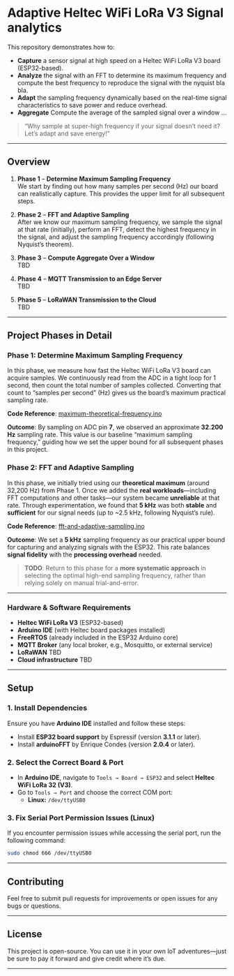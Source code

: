 # Adaptive Heltec WiFi LoRa V3 Signal analytics

This repository demonstrates how to:

- **Capture** a sensor signal at high speed on a Heltec WiFi LoRa V3 board (ESP32-based).
- **Analyze** the signal with an FFT to determine its maximum frequency and compute the best frequency to reproduce the signal with the nyquist bla bla.
- **Adapt** the sampling frequency dynamically based on the real-time signal characteristics to save power and reduce overhead.
- **Aggregate** Compute the average of the sampled signal over a window ...

> “Why sample at super-high frequency if your signal doesn’t need it?  
> Let’s adapt and save energy!”

---

## Overview

1. **Phase 1** – **Determine Maximum Sampling Frequency**  
   We start by finding out how many samples per second (Hz) our board can realistically capture. This provides the upper limit for all subsequent steps.

2. **Phase 2** – **FFT and Adaptive Sampling**  
   After we know our maximum sampling frequency, we sample the signal at that rate (initially), perform an FFT, detect the highest frequency in the signal, and adjust the sampling frequency accordingly (following Nyquist’s theorem).

3. **Phase 3** – **Compute Aggregate Over a Window**  
   TBD

4. **Phase 4** – **MQTT Transmission to an Edge Server**  
   TBD

5. **Phase 5** – **LoRaWAN Transmission to the Cloud**  
   TBD

---

## Project Phases in Detail

### Phase 1: Determine Maximum Sampling Frequency

In this phase, we measure how fast the Heltec WiFi LoRa V3 board can acquire samples. We continuously read from the ADC in a tight loop for 1 second, then count the total number of samples collected. Converting that count to “samples per second” (Hz) gives us the board’s maximum practical sampling rate.

**Code Reference**: [maximum-theoretical-frequency.ino](/sampling/maximum-theoretical-frequency.ino)

**Outcome**:
By sampling on ADC pin **7**, we observed an approximate **32.200 Hz** sampling rate. This value is our baseline “maximum sampling frequency,” guiding how we set the upper bound for all subsequent phases in this project.

### Phase 2: FFT and Adaptive Sampling

In this phase, we initially tried using our **theoretical maximum** (around 32,200 Hz) from Phase 1. Once we added the **real workloads**—including FFT computations and other tasks—our system became **unreliable** at that rate. Through experimentation, we found that **5 kHz** was both **stable** and **sufficient** for our signal needs (up to ~2.5 kHz, following Nyquist’s rule).

**Code Reference**: [fft-and-adaptive-sampling.ino](/sampling/fft-and-adaptive-sampling.ino)

**Outcome**:
We set a **5 kHz** sampling frequency as our practical upper bound for capturing and analyzing signals with the ESP32. This rate balances **signal fidelity** with the **processing overhead** needed.

> **TODO**: Return to this phase for a **more systematic approach** in selecting the optimal high-end sampling frequency, rather than relying solely on manual trial-and-error.

---

### Hardware & Software Requirements

- **Heltec WiFi LoRa V3** (ESP32-based)
- **Arduino IDE** (with Heltec board packages installed)
- **FreeRTOS** (already included in the ESP32 Arduino core)
- **MQTT Broker** (any local broker, e.g., Mosquitto, or external service)
- **LoRaWAN** TBD
- **Cloud infrastructure** TBD

---

## Setup

### 1. Install Dependencies

Ensure you have **Arduino IDE** installed and follow these steps:

- Install **ESP32 board support** by Espressif (version **3.1.1** or later).
- Install **arduinoFFT** by Enrique Condes (version **2.0.4** or later).

### 2. Select the Correct Board & Port

- In **Arduino IDE**, navigate to `Tools → Board → ESP32` and select **Heltec WiFi LoRa 32 (V3)**.
- Go to `Tools → Port` and choose the correct COM port:
  - **Linux:** `/dev/ttyUSB0`

### 3. Fix Serial Port Permission Issues (Linux)

If you encounter permission issues while accessing the serial port, run the following command:

```bash
sudo chmod 666 /dev/ttyUSB0
```
---

## Contributing

Feel free to submit pull requests for improvements or open issues for any bugs or questions.

---

## License

This project is open-source. You can use it in your own IoT adventures—just be sure to pay it forward and give credit where it’s due.

---
